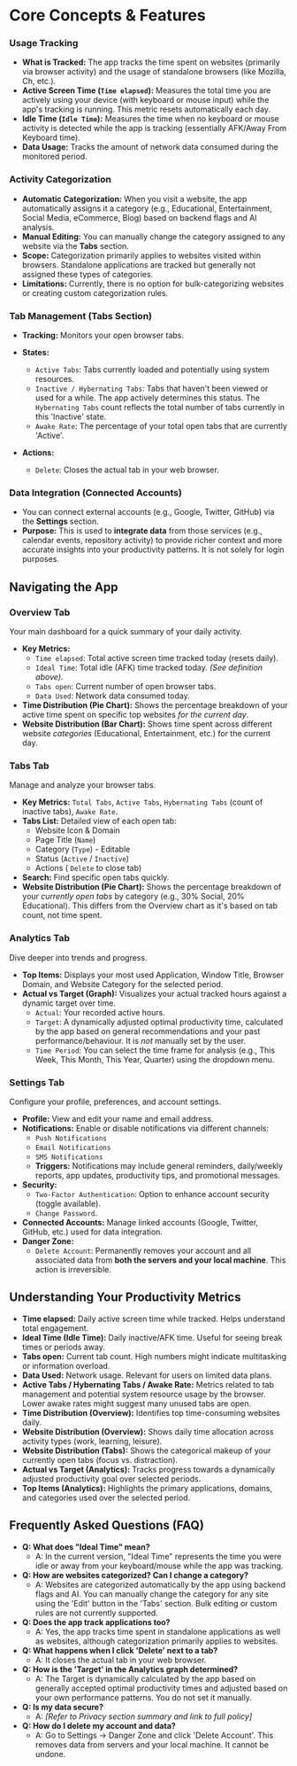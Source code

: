 
# Core Concepts & Features

### Usage Tracking
* **What is Tracked:** The app tracks the time spent on websites (primarily via browser activity) and the usage of standalone browsers (like Mozilla, Ch, etc.).
* **Active Screen Time (`Time elapsed`):** Measures the total time you are actively using your device (with keyboard or mouse input) while the app's tracking is running. This metric resets automatically each day.
* **Idle Time (`Idle Time`):** Measures the time when no keyboard or mouse activity is detected while the app is tracking (essentially AFK/Away From Keyboard time).
* **Data Usage:** Tracks the amount of network data consumed during the monitored period.

### Activity Categorization
* **Automatic Categorization:** When you visit a website, the app automatically assigns it a category (e.g., Educational, Entertainment, Social Media, eCommerce, Blog) based on backend flags and AI analysis.
* **Manual Editing:** You can manually change the category assigned to any website via the **Tabs** section.
* **Scope:** Categorization primarily applies to websites visited within browsers. Standalone applications are tracked but generally not assigned these types of categories.
* **Limitations:** Currently, there is no option for bulk-categorizing websites or creating custom categorization rules.

### Tab Management (Tabs Section)
* **Tracking:** Monitors your open browser tabs.
* **States:**
    * `Active Tabs`: Tabs currently loaded and potentially using system resources.
    * `Inactive / Hybernating Tabs`: Tabs that haven't been viewed or used for a while. The app actively determines this status. The `Hybernating Tabs` count reflects the total number of tabs currently in this 'Inactive' state.
    * `Awake Rate`: The percentage of your total open tabs that are currently 'Active'.
* **Actions:**
    
    * `Delete`: Closes the actual tab in your web browser.

### Data Integration (Connected Accounts)
* You can connect external accounts (e.g., Google, Twitter, GitHub) via the **Settings** section.
* **Purpose:** This is used to **integrate data** from those services (e.g., calendar events, repository activity) to provide richer context and more accurate insights into your productivity patterns. It is not solely for login purposes.

## Navigating the App

### Overview Tab
Your main dashboard for a quick summary of your daily activity.

* **Key Metrics:**
    * `Time elapsed`: Total active screen time tracked today (resets daily).
    * `Ideal Time`: Total idle (AFK) time tracked today. *(See definition above)*.
    * `Tabs open`: Current number of open browser tabs.
    * `Data Used`: Network data consumed today.
* **Time Distribution (Pie Chart):** Shows the percentage breakdown of your active time spent on specific top websites *for the current day*.
* **Website Distribution (Bar Chart):** Shows time spent across different website *categories* (Educational, Entertainment, etc.) for the current day. 


### Tabs Tab
Manage and analyze your browser tabs.

* **Key Metrics:** `Total Tabs`, `Active Tabs`, `Hybernating Tabs` (count of inactive tabs), `Awake Rate`.
* **Tabs List:** Detailed view of each open tab:
    * Website Icon & Domain
    * Page Title (`Name`)
    * Category (`Type`) - Editable
    * Status (`Active` / `Inactive`)
    * Actions ( `Delete` to close tab)
* **Search:** Find specific open tabs quickly.
* **Website Distribution (Pie Chart):** Shows the percentage breakdown of your *currently open tabs* by category (e.g., 30% Social, 20% Educational). This differs from the Overview chart as it's based on tab count, not time spent.

### Analytics Tab
Dive deeper into trends and progress.

* **Top Items:** Displays your most used Application, Window Title, Browser Domain, and Website Category for the selected period. 
* **Actual vs Target (Graph):** Visualizes your actual tracked hours against a dynamic target over time.
    * `Actual`: Your recorded active hours.
    * `Target`: A dynamically adjusted optimal productivity time, calculated by the app based on general recommendations and your past performance/behaviour. It is *not* manually set by the user.
    * `Time Period`: You can select the time frame for analysis (e.g., This Week, This Month, This Year, Quarter) using the dropdown menu. 

### Settings Tab
Configure your profile, preferences, and account settings.

* **Profile:** View and edit your name and email address.
* **Notifications:** Enable or disable notifications via different channels:
    * `Push Notifications`
    * `Email Notifications`
    * `SMS Notifications`
    * **Triggers:** Notifications may include general reminders, daily/weekly reports, app updates, productivity tips, and promotional messages.
* **Security:**
    * `Two-Factor Authentication`: Option to enhance account security (toggle available).
    * `Change Password`.
* **Connected Accounts:** Manage linked accounts (Google, Twitter, GitHub, etc.) used for data integration.
* **Danger Zone:**
    * `Delete Account`: Permanently removes your account and all associated data from **both the servers and your local machine**. This action is irreversible.

## Understanding Your Productivity Metrics

* **Time elapsed:** Daily active screen time while tracked. Helps understand total engagement.
* **Ideal Time (Idle Time):** Daily inactive/AFK time. Useful for seeing break times or periods away.
* **Tabs open:** Current tab count. High numbers might indicate multitasking or information overload.
* **Data Used:** Network usage. Relevant for users on limited data plans.
* **Active Tabs / Hybernating Tabs / Awake Rate:** Metrics related to tab management and potential system resource usage by the browser. Lower awake rates might suggest many unused tabs are open.
* **Time Distribution (Overview):** Identifies top time-consuming websites daily.
* **Website Distribution (Overview):** Shows daily time allocation across activity types (work, learning, leisure).
* **Website Distribution (Tabs):** Shows the categorical makeup of your currently open tabs (focus vs. distraction).
* **Actual vs Target (Analytics):** Tracks progress towards a dynamically adjusted productivity goal over selected periods.
* **Top Items (Analytics):** Highlights the primary applications, domains, and categories used over the selected period.



## Frequently Asked Questions (FAQ)

* **Q: What does "Ideal Time" mean?**
    * A: In the current version, "Ideal Time" represents the time you were idle or away from your keyboard/mouse while the app was tracking.
* **Q: How are websites categorized? Can I change a category?**
    * A: Websites are categorized automatically by the app using backend flags and AI. You can manually change the category for any site using the 'Edit' button in the 'Tabs' section. Bulk editing or custom rules are not currently supported.
* **Q: Does the app track applications too?**
    * A: Yes, the app tracks time spent in standalone applications as well as websites, although categorization primarily applies to websites.
* **Q: What happens when I click 'Delete' next to a tab?**
    * A: It closes the actual tab in your web browser.
* **Q: How is the 'Target' in the Analytics graph determined?**
    * A: The Target is dynamically calculated by the app based on generally accepted optimal productivity times and adjusted based on your own performance patterns. You do not set it manually.
* **Q: Is my data secure?**
    * A: _[Refer to Privacy section summary and link to full policy]_
* **Q: How do I delete my account and data?**
    * A: Go to Settings -> Danger Zone and click 'Delete Account'. This removes data from servers and your local machine. It cannot be undone.
